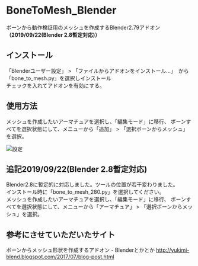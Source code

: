 ﻿# BoneToMesh_Blender
ボーンから動作検証用のメッシュを作成するBlender2.79アドオン **（2019/09/22(Blender 2.8暫定対応)）**

## インストール  
「Blenderユーザー設定」 > 「ファイルからアドオンをインストール...」　から「bone_to_mesh.py」を選択しインストール  
チェックを入れてアドオンを有効にする。

## 使用方法
メッシュを作成したいアーマチュアを選択し、「編集モード」に移行、
ボーンすべてを選択状態にして、メニューから「追加」 > 「選択ボーンからメッシュ」を選択。

![設定](https://user-images.githubusercontent.com/42085932/43673750-05ee410e-9803-11e8-9272-b7a25e933928.gif)

## 追記2019/09/22(Blender 2.8暫定対応)
Blender2.8に暫定的に対応しました。ツールの位置が若干変わりました。  
インストール時に「bone_to_mesh_280.py」を選択してください。  
メッシュを作成したいアーマチュアを選択し、「編集モード」に移行、
ボーンすべてを選択状態にして、メニューから「アーマチュア」 > 「選択ボーンからメッシュ」を選択。

## 参考にさせていただいたサイト
ボーンからメッシュ形状を作成するアドオン - Blenderとかとか
http://yukimi-blend.blogspot.com/2017/07/blog-post.html
